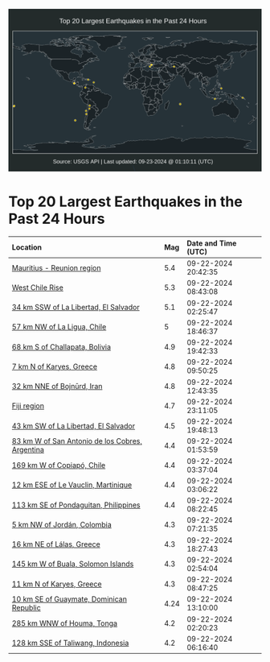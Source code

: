 ![Map](./map.png)

# Top 20 Largest Earthquakes in the Past 24 Hours

| Location | Mag | Date and Time (UTC) |
|:---|:---|:---|
| [Mauritius - Reunion region](https://earthquake.usgs.gov/earthquakes/eventpage/us6000ntr4) | 5.4 | 09-22-2024 20:42:35 |
| [West Chile Rise](https://earthquake.usgs.gov/earthquakes/eventpage/us6000ntmw) | 5.3 | 09-22-2024 08:43:08 |
| [34 km SSW of La Libertad, El Salvador](https://earthquake.usgs.gov/earthquakes/eventpage/us6000ntl2) | 5.1 | 09-22-2024 02:25:47 |
| [57 km NW of La Ligua, Chile](https://earthquake.usgs.gov/earthquakes/eventpage/us6000ntqb) | 5 | 09-22-2024 18:46:37 |
| [68 km S of Challapata, Bolivia](https://earthquake.usgs.gov/earthquakes/eventpage/us6000ntqk) | 4.9 | 09-22-2024 19:42:33 |
| [7 km N of Karyes, Greece](https://earthquake.usgs.gov/earthquakes/eventpage/us6000ntn7) | 4.8 | 09-22-2024 09:50:25 |
| [32 km NNE of Bojnūrd, Iran](https://earthquake.usgs.gov/earthquakes/eventpage/us6000ntp4) | 4.8 | 09-22-2024 12:43:35 |
| [Fiji region](https://earthquake.usgs.gov/earthquakes/eventpage/us6000ntrk) | 4.7 | 09-22-2024 23:11:05 |
| [43 km SW of La Libertad, El Salvador](https://earthquake.usgs.gov/earthquakes/eventpage/us6000ntqm) | 4.5 | 09-22-2024 19:48:13 |
| [83 km W of San Antonio de los Cobres, Argentina](https://earthquake.usgs.gov/earthquakes/eventpage/us6000ntkx) | 4.4 | 09-22-2024 01:53:59 |
| [169 km W of Copiapó, Chile](https://earthquake.usgs.gov/earthquakes/eventpage/us6000ntlu) | 4.4 | 09-22-2024 03:37:04 |
| [12 km ESE of Le Vauclin, Martinique](https://earthquake.usgs.gov/earthquakes/eventpage/us6000ntlr) | 4.4 | 09-22-2024 03:06:22 |
| [113 km SE of Pondaguitan, Philippines](https://earthquake.usgs.gov/earthquakes/eventpage/us6000ntmt) | 4.4 | 09-22-2024 08:22:45 |
| [5 km NW of Jordán, Colombia](https://earthquake.usgs.gov/earthquakes/eventpage/us6000ntmm) | 4.3 | 09-22-2024 07:21:35 |
| [16 km NE of Lálas, Greece](https://earthquake.usgs.gov/earthquakes/eventpage/us6000ntq7) | 4.3 | 09-22-2024 18:27:43 |
| [145 km W of Buala, Solomon Islands](https://earthquake.usgs.gov/earthquakes/eventpage/us6000ntln) | 4.3 | 09-22-2024 02:54:04 |
| [11 km N of Karyes, Greece](https://earthquake.usgs.gov/earthquakes/eventpage/us6000ntmy) | 4.3 | 09-22-2024 08:47:25 |
| [10 km SE of Guaymate, Dominican Republic](https://earthquake.usgs.gov/earthquakes/eventpage/pr2024266001) | 4.24 | 09-22-2024 13:10:00 |
| [285 km WNW of Houma, Tonga](https://earthquake.usgs.gov/earthquakes/eventpage/us6000ntl3) | 4.2 | 09-22-2024 02:20:23 |
| [128 km SSE of Taliwang, Indonesia](https://earthquake.usgs.gov/earthquakes/eventpage/us6000ntmd) | 4.2 | 09-22-2024 06:16:40 |
